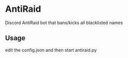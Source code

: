 # AntiRaid
Discord AntiRaid bot that bans/kicks all blacklisted names

## Usage
edit the config.json and then start antiraid.py
